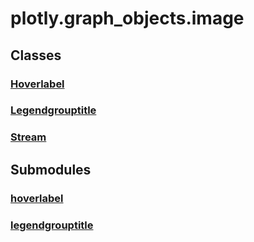 # plotly.graph_objects.image

## Classes

### [Hoverlabel](Hoverlabel.md)

### [Legendgrouptitle](Legendgrouptitle.md)

### [Stream](Stream.md)


## Submodules

### [hoverlabel](hoverlabel-package/index.md)

### [legendgrouptitle](legendgrouptitle-package/index.md)


